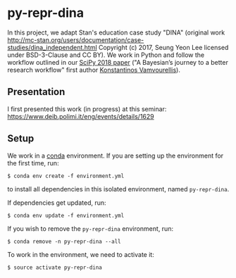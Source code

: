 # py-repr-dina

In this project, we adapt Stan's education case study "DINA" (original work
http://mc-stan.org/users/documentation/case-studies/dina_independent.html
Copyright (c) 2017, Seung Yeon Lee licensed under BSD-3-Clause and CC BY).
We work in Python and follow the workflow outlined in our
[SciPy 2018 paper](http://conference.scipy.org/proceedings/scipy2018/vamvourellis_corvellec.html)
("A Bayesian’s journey to a better research workflow" first author
[Konstantinos Vamvourellis](https://github.com/bayesways)).

## Presentation

I first presented this work (in progress) at this seminar:
https://www.deib.polimi.it/eng/events/details/1629

## Setup

We work in a [conda](https://conda.io/) environment. If you are setting up the
environment for the first time, run:

    $ conda env create -f environment.yml

to install all dependencies in this isolated environment, named `py-repr-dina`.

If dependencies get updated, run:

    $ conda env update -f environment.yml

If you wish to remove the `py-repr-dina` environment, run:

    $ conda remove -n py-repr-dina --all

To work in the environment, we need to activate it:

    $ source activate py-repr-dina
